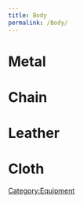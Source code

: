 ```yaml
---
title: Body
permalink: /Body/
---
```


# Metal

# Chain

# Leather

# Cloth

[Category:Equipment](Category:Equipment "wikilink")